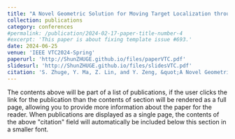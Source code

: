 ```yaml
---
title: "A Novel Geometric Solution for Moving Target Localization through Multistatic Sensing in the ISAC System"
collection: publications
category: conferences
#permalink: /publication/2024-02-17-paper-title-number-4
#excerpt: 'This paper is about fixing template issue #693.'
date: 2024-06-25
venue: 'IEEE VTC2024-Spring'
paperurl: 'http://ShunZHUGE.github.io/files/paperVTC.pdf'
slidesurl: 'http://ShunZHUGE.github.io/files/slidesVTC.pdf'
citation: 'S. Zhuge, Y. Ma, Z. Lin, and Y. Zeng, &quot;A Novel Geometric Solution for Moving Target Localization through Multistatic Sensing in the ISAC System,&quot; <i>IEEE VTC-Spring</i>, Singapore, June, 2024'
---
```


The contents above will be part of a list of publications, if the user clicks the link for the publication than the contents of section will be rendered as a full page, allowing you to provide more information about the paper for the reader. When publications are displayed as a single page, the contents of the above "citation" field will automatically be included below this section in a smaller font.
